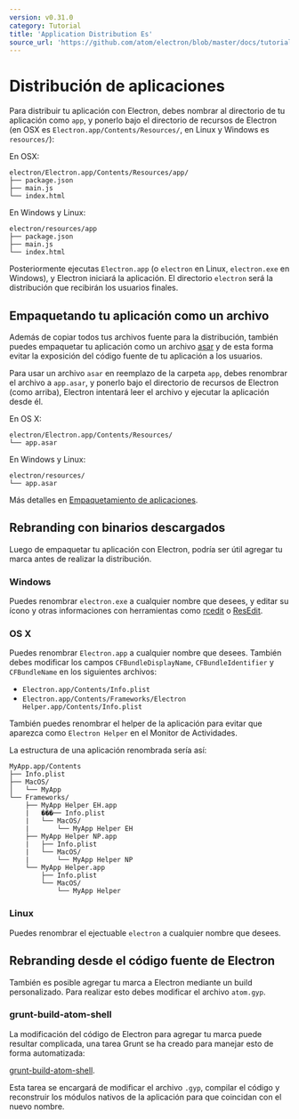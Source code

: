 ```yaml
---
version: v0.31.0
category: Tutorial
title: 'Application Distribution Es'
source_url: 'https://github.com/atom/electron/blob/master/docs/tutorial/application-distribution-es.md'
---
```


# Distribución de aplicaciones

Para distribuir tu aplicación con Electron, debes nombrar al directorio de tu aplicación
como `app`, y ponerlo bajo el directorio de recursos de Electron (en OSX es `Electron.app/Contents/Resources/`,
en Linux y Windows es `resources/`):

En OSX:

```text
electron/Electron.app/Contents/Resources/app/
├── package.json
├── main.js
└── index.html
```

En Windows y Linux:

```text
electron/resources/app
├── package.json
├── main.js
└── index.html
```

Posteriormente ejecutas `Electron.app` (o `electron` en Linux, `electron.exe` en Windows),
y Electron iniciará la aplicación.  El directorio `electron` será la distribución que recibirán los usuarios finales.

## Empaquetando tu aplicación como un archivo

Además de copiar todos tus archivos fuente para la distribución, también puedes
empaquetar tu aplicación como un archivo [asar](https://github.com/atom/asar)
y de esta forma evitar la exposición del código fuente de tu aplicación a los usuarios.

Para usar un archivo `asar` en reemplazo de la carpeta `app`, debes renombrar
el archivo a `app.asar`, y ponerlo bajo el directorio de recursos de Electron (como arriba),
Electron intentará leer el archivo y ejecutar la aplicación desde él.

En OS X:

```text
electron/Electron.app/Contents/Resources/
└── app.asar
```

En Windows y Linux:

```text
electron/resources/
└── app.asar
```

Más detalles en [Empaquetamiento de aplicaciones](http://electron.atom.io/docs/v0.31.0/tutorial/application-packaging-es).

## Rebranding con binarios descargados

Luego de empaquetar tu aplicación con Electron, podría ser útil agregar tu marca
antes de realizar la distribución.

### Windows

Puedes renombrar `electron.exe` a cualquier nombre que desees, y editar su ícono y otras informaciones
con herramientas como [rcedit](https://github.com/atom/rcedit) o [ResEdit](http://www.resedit.net).

### OS X

Puedes renombrar `Electron.app` a cualquier nombre que desees. También debes modificar los campos 
`CFBundleDisplayName`, `CFBundleIdentifier` y `CFBundleName` en los siguientes archivos:

* `Electron.app/Contents/Info.plist`
* `Electron.app/Contents/Frameworks/Electron Helper.app/Contents/Info.plist`

También puedes renombrar el helper de la aplicación para evitar que aparezca como  `Electron Helper`
en el Monitor de Actividades.

La estructura de una aplicación renombrada sería así:

```
MyApp.app/Contents
├── Info.plist
├── MacOS/
│   └── MyApp
└── Frameworks/
    ├── MyApp Helper EH.app
    |   ���── Info.plist
    |   └── MacOS/
    |       └── MyApp Helper EH
    ├── MyApp Helper NP.app
    |   ├── Info.plist
    |   └── MacOS/
    |       └── MyApp Helper NP
    └── MyApp Helper.app
        ├── Info.plist
        └── MacOS/
            └── MyApp Helper
```

### Linux

Puedes renombrar el ejectuable `electron` a cualquier nombre que desees.

## Rebranding desde el código fuente de Electron

También es posible agregar tu marca a Electron mediante un build personalizado.
Para realizar esto debes modificar el archivo `atom.gyp`.

### grunt-build-atom-shell

La modificación del código de Electron para agregar tu marca puede resultar complicada, una tarea Grunt
se ha creado para manejar esto de forma automatizada:

[grunt-build-atom-shell](https://github.com/paulcbetts/grunt-build-atom-shell).

Esta tarea se encargará de modificar el archivo `.gyp`, compilar el código
y reconstruir los módulos nativos de la aplicación para que coincidan con el nuevo nombre.
